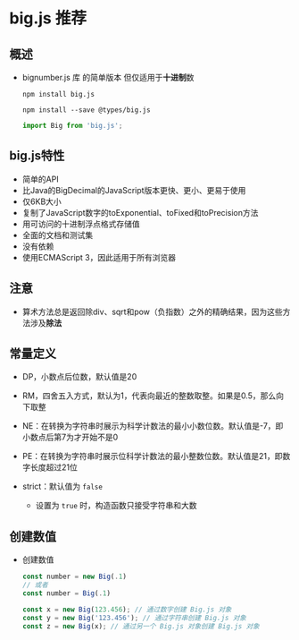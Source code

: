 # big.js 推荐

## 概述

+ bignumber.js 库 的简单版本 但仅适用于**十进制**数

  ```shell
  npm install big.js

  npm install --save @types/big.js
  ```

  ```js
  import Big from 'big.js';
  ```

## big.js特性

+ 简单的API
+ 比Java的BigDecimal的JavaScript版本更快、更小、更易于使用
+ 仅6KB大小
+ 复制了JavaScript数字的toExponential、toFixed和toPrecision方法
+ 用可访问的十进制浮点格式存储值
+ 全面的文档和测试集
+ 没有依赖
+ 使用ECMAScript 3，因此适用于所有浏览器

## 注意

+ 算术方法总是返回除div、sqrt和pow（负指数）之外的精确结果，因为这些方法涉及**除法**

## 常量定义

+ DP，小数点后位数，默认值是20
+ RM，四舍五入方式，默认为1，代表向最近的整数取整。如果是0.5，那么向下取整
+ NE：在转换为字符串时展示为科学计数法的最小小数位数。默认值是-7，即小数点后第7为才开始不是0
+ PE：在转换为字符串时展示位科学计数法的最小整数位数。默认值是21，即数字长度超过21位
+ strict：默认值为 `false`

  + 设置为 `true` 时，构造函数只接受字符串和大数

## 创建数值

+ 创建数值

  ```js
  const number = new Big(.1)
  // 或者
  const number = Big(.1)

  const x = new Big(123.456); // 通过数字创建 Big.js 对象
  const y = new Big('123.456'); // 通过字符串创建 Big.js 对象
  const z = new Big(x); // 通过另一个 Big.js 对象创建 Big.js 对象
  ```
